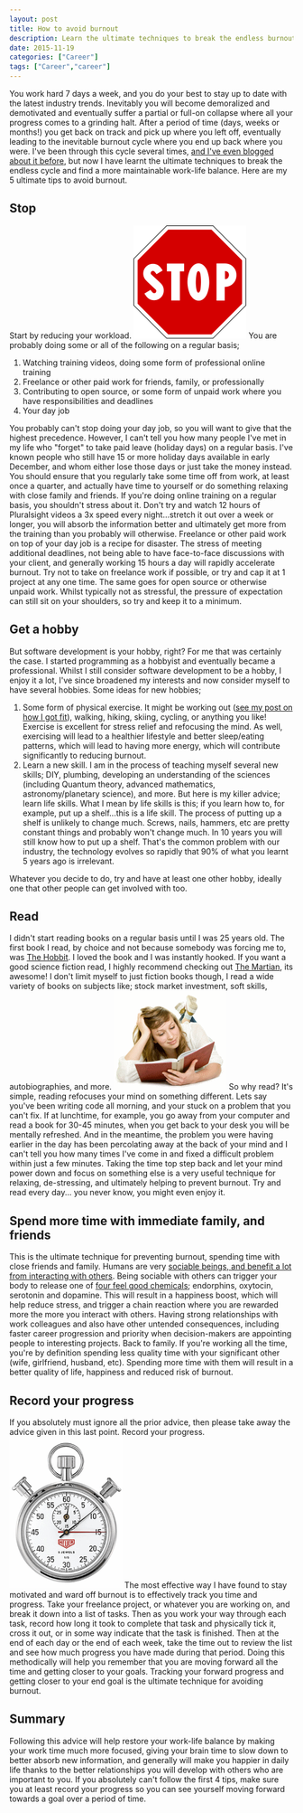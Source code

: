```yaml
---
layout: post
title: How to avoid burnout
description: Learn the ultimate techniques to break the endless burnout cycle and find a more maintainable work-life balance.  Here are my 5 tips to avoid burnout.
date: 2015-11-19
categories: ["Career"]
tags: ["Career","career"]
---
```


You work hard 7 days a week, and you do your best to stay up to date with the latest industry trends. Inevitably you will become demoralized and demotivated and eventually suffer a partial or full-on collapse where all your progress comes to a grinding halt. After a period of time (days, weeks or months!) you get back on track and pick up where you left off, eventually leading to the inevitable burnout cycle where you end up back where you were. I've been through this cycle several times, [and I've even blogged about it before](/career/my-learning-hangover/), but now I have learnt the ultimate techniques to break the endless cycle and find a more maintainable work-life balance. Here are my 5 ultimate tips to avoid burnout.

## Stop

Start by reducing your workload. ![Stop](stop.png) You are probably doing some or all of the following on a regular basis;

1.  Watching training videos, doing some form of professional online training
2.  Freelance or other paid work for friends, family, or professionally
3.  Contributing to open source, or some form of unpaid work where you have responsibilities and deadlines
4.  Your day job

You probably can't stop doing your day job, so you will want to give that the highest precedence. However, I can't tell you how many people I've met in my life who "forget" to take paid leave (holiday days) on a regular basis. I've known people who still have 15 or more holiday days available in early December, and whom either lose those days or just take the money instead. You should ensure that you regularly take some time off from work, at least once a quarter, and actually have time to yourself or do something relaxing with close family and friends. If you're doing online training on a regular basis, you shouldn't stress about it. Don't try and watch 12 hours of Pluralsight videos a 3x speed every night...stretch it out over a week or longer, you will absorb the information better and ultimately get more from the training than you probably will otherwise. Freelance or other paid work on top of your day job is a recipe for disaster. The stress of meeting additional deadlines, not being able to have face-to-face discussions with your client, and generally working 15 hours a day will rapidly accelerate burnout. Try not to take on freelance work if possible, or try and cap it at 1 project at any one time. The same goes for open source or otherwise unpaid work. Whilst typically not as stressful, the pressure of expectation can still sit on your shoulders, so try and keep it to a minimum.

## Get a hobby

But software development is your hobby, right? For me that was certainly the case. I started programming as a hobbyist and eventually became a professional. Whilst I still consider software development to be a hobby, I enjoy it a lot, I've since broadened my interests and now consider myself to have several hobbies. Some ideas for new hobbies;

1.  Some form of physical exercise. It might be working out ([see my post on how I got fit](/career/devs-this-is-how-i-got-fit/)), walking, hiking, skiing, cycling, or anything you like! Exercise is excellent for stress relief and refocusing the mind. As well, exercising will lead to a healthier lifestyle and better sleep/eating patterns, which will lead to having more energy, which will contribute significantly to reducing burnout.
2.  Learn a new skill. I am in the process of teaching myself several new skills; DIY, plumbing, developing an understanding of the sciences (including Quantum theory, advanced mathematics, astronomy/planetary science), and more. But here is my killer advice; learn life skills. What I mean by life skills is this; if you learn how to, for example, put up a shelf...this is a life skill. The process of putting up a shelf is unlikely to change much. Screws, nails, hammers, etc are pretty constant things and probably won't change much. In 10 years you will still know how to put up a shelf. That's the common problem with our industry, the technology evolves so rapidly that 90% of what you learnt 5 years ago is irrelevant.

Whatever you decide to do, try and have at least one other hobby, ideally one that other people can get involved with too.

## Read

I didn't start reading books on a regular basis until I was 25 years old. The first book I read, by choice and not because somebody was forcing me to, was [The Hobbit](http://www.amazon.co.uk/gp/product/0007458428/ref=as_li_tl?ie=UTF8&camp=1634&creative=6738&creativeASIN=0007458428&linkCode=as2&tag=jprecom-21). I loved the book and I was instantly hooked. If you want a good science fiction read, I highly recommend checking out [The Martian](http://www.amazon.co.uk/gp/product/1785031139/ref=as_li_tl?ie=UTF8&camp=1634&creative=6738&creativeASIN=1785031139&linkCode=as2&tag=jprecom-21), its awesome! I don't limit myself to just fiction books though, I read a wide variety of books on subjects like; stock market investment, soft skills, autobiographies, and more. ![Read](book.png) So why read? It's simple, reading refocuses your mind on something different. Lets say you've been writing code all morning, and your stuck on a problem that you can't fix. If at lunchtime, for example, you go away from your computer and read a book for 30-45 minutes, when you get back to your desk you will be mentally refreshed. And in the meantime, the problem you were having earlier in the day has been percolating away at the back of your mind and I can't tell you how many times I've come in and fixed a difficult problem within just a few minutes. Taking the time top step back and let your mind power down and focus on something else is a very useful technique for relaxing, de-stressing, and ultimately helping to prevent burnout. Try and read every day... you never know, you might even enjoy it.

## Spend more time with immediate family, and friends

This is the ultimate technique for preventing burnout, spending time with close friends and family. Humans are very [sociable beings, and benefit a lot from interacting with others](http://www.huffingtonpost.com/pascal-vrticka/human-social-development_b_3921942.html). Being sociable with others can trigger your body to release one of [four feel good chemicals](https://www.psychologies.co.uk/self/how-to-boost-your-natural-feelgood-chemicals.html); endorphins, oxytocin, serotonin and dopamine. This will result in a happiness boost, which will help reduce stress, and trigger a chain reaction where you are rewarded more the more you interact with others. Having strong relationships with work colleagues and also have other untended consequences, including faster career progression and priority when decision-makers are appointing people to interesting projects. Back to family. If you're working all the time, you're by definition spending less quality time with your significant other (wife, girlfriend, husband, etc). Spending more time with them will result in a better quality of life, happiness and reduced risk of burnout.

## Record your progress

If you absolutely must ignore all the prior advice, then please take away the advice given in this last point. Record your progress. ![Time](time.png) The most effective way I have found to stay motivated and ward off burnout is to effectively track you time and progress. Take your freelance project, or whatever you are working on, and break it down into a list of tasks. Then as you work your way through each task, record how long it took to complete that task and physically tick it, cross it out, or in some way indicate that the task is finished. Then at the end of each day or the end of each week, take the time out to review the list and see how much progress you have made during that period. Doing this methodically will help you remember that you are moving forward all the time and getting closer to your goals. Tracking your forward progress and getting closer to your end goal is the ultimate technique for avoiding burnout.

## Summary

Following this advice will help restore your work-life balance by making your work time much more focused, giving your brain time to slow down to better absorb new information, and generally will make you happier in daily life thanks to the better relationships you will develop with others who are important to you. If you absolutely can't follow the first 4 tips, make sure you at least record your progress so you can see yourself moving forward towards a goal over a period of time.
